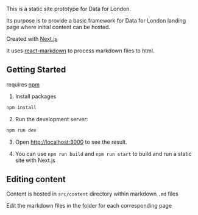 This is a static site prototype for Data for London.

Its purpose is to provide a basic framework for Data for London landing page where initial content can be hosted.

Created with [Next.js](https://nextjs.org/)

It uses [react-markdown](https://github.com/remarkjs/react-markdown) to process markdown files to html.

## Getting Started

requires [npm](https://www.npmjs.com/)

1. Install packages

```bash
npm install
```

2. Run the development server:

```bash
npm run dev
```

3. Open [http://localhost:3000](http://localhost:3000) to see the result.

4. You can use `npm run build` and `npm run start` to build and run a static site with Next.js

## Editing content

Content is hosted in `src/content` directory within markdown `.md` files

Edit the markdown files in the folder for each corresponding page
